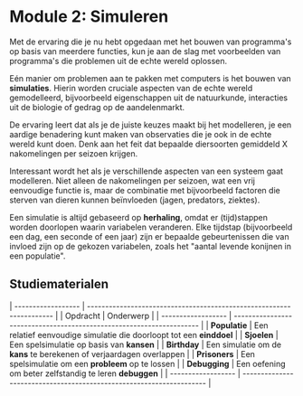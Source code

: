# Module 2: Simuleren

Met de ervaring die je nu hebt opgedaan met het bouwen van programma's op basis van meerdere functies, kun je aan de slag met voorbeelden van programma's die problemen uit de echte wereld oplossen.

Eén manier om problemen aan te pakken met computers is het bouwen van **simulaties**. Hierin worden cruciale aspecten van de echte wereld gemodelleerd, bijvoorbeeld eigenschappen uit de natuurkunde, interacties uit de biologie of gedrag op de aandelenmarkt.

De ervaring leert dat als je de juiste keuzes maakt bij het modelleren, je een aardige benadering kunt maken van observaties die je ook in de echte wereld kunt doen. Denk aan het feit dat bepaalde diersoorten gemiddeld X nakomelingen per seizoen krijgen.

Interessant wordt het als je verschillende aspecten van een systeem gaat modelleren. Niet alleen de nakomelingen per seizoen, wat een vrij eenvoudige functie is, maar de combinatie met bijvoorbeeld factoren die sterven van dieren kunnen beïnvloeden (jagen, predators, ziektes).

Een simulatie is altijd gebaseerd op **herhaling**, omdat er (tijd)stappen worden doorlopen waarin variabelen veranderen. Elke tijdstap (bijvoorbeeld een dag, een seconde of een jaar) zijn er bepaalde gebeurtenissen die van invloed zijn op de gekozen variabelen, zoals het "aantal levende konijnen in een populatie".

## Studiematerialen

| ------------------ | -------------------------------------------------------------------- |
| Opdracht           | Onderwerp                                                            |
| ------------------ | -------------------------------------------------------------------- |
| **Populatie**      | Een relatief eenvoudige simulatie die doorloopt tot een **einddoel** |
| **Sjoelen**        | Een spelsimulatie op basis van **kansen**                            |
| **Birthday**       | Een simulatie om de **kans** te berekenen of verjaardagen overlappen |
| **Prisoners**      | Een spelsimulatie om een **probleem** op te lossen                   |
| **Debugging**      | Een oefening om beter zelfstandig te leren **debuggen**              |
| ------------------ | -------------------------------------------------------------------- |

